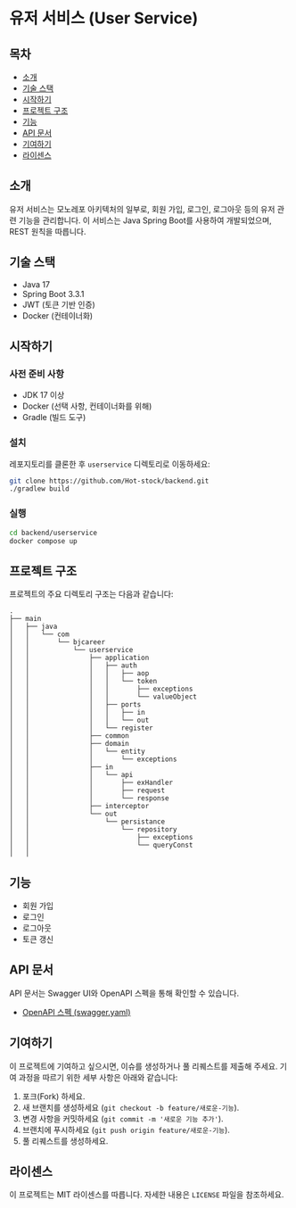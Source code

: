 
# 유저 서비스 (User Service)

## 목차
- [소개](#소개)
- [기술 스택](#기술-스택)
- [시작하기](#시작하기)
- [프로젝트 구조](#프로젝트-구조)
- [기능](#기능)
- [API 문서](#api-문서)
- [기여하기](#기여하기)
- [라이센스](#라이센스)

## 소개
유저 서비스는 모노레포 아키텍처의 일부로, 회원 가입, 로그인, 로그아웃 등의 유저 관련 기능을 관리합니다. 이 서비스는 Java Spring Boot를 사용하여 개발되었으며, REST 원칙을 따릅니다.

## 기술 스택
- Java 17
- Spring Boot 3.3.1
- JWT (토큰 기반 인증)
- Docker (컨테이너화)

## 시작하기

### 사전 준비 사항
- JDK 17 이상
- Docker (선택 사항, 컨테이너화를 위해)
- Gradle (빌드 도구)

### 설치
레포지토리를 클론한 후 `userservice` 디렉토리로 이동하세요:

```bash
git clone https://github.com/Hot-stock/backend.git
./gradlew build
```

### 실행
```bash
cd backend/userservice
docker compose up
```

## 프로젝트 구조
프로젝트의 주요 디렉토리 구조는 다음과 같습니다:

```
.
├── main
│   ├── java
│   │   └── com
│   │       └── bjcareer
│   │           └── userservice
│   │               ├── application
│   │               │   ├── auth
│   │               │   │   ├── aop
│   │               │   │   └── token
│   │               │   │       ├── exceptions
│   │               │   │       └── valueObject
│   │               │   ├── ports
│   │               │   │   ├── in
│   │               │   │   └── out
│   │               │   └── register
│   │               ├── common
│   │               ├── domain
│   │               │   └── entity
│   │               │       └── exceptions
│   │               ├── in
│   │               │   └── api
│   │               │       ├── exHandler
│   │               │       ├── request
│   │               │       └── response
│   │               ├── interceptor
│   │               └── out
│   │                   └── persistance
│   │                       └── repository
│   │                           ├── exceptions
│   │                           └── queryConst
│   │   
```

## 기능
- 회원 가입
- 로그인
- 로그아웃
- 토큰 갱신

## API 문서
API 문서는 Swagger UI와 OpenAPI 스펙을 통해 확인할 수 있습니다.
- [OpenAPI 스펙 (swagger.yaml)](./docs/swagger.yaml)

## 기여하기
이 프로젝트에 기여하고 싶으시면, 이슈를 생성하거나 풀 리퀘스트를 제출해 주세요. 기여 과정을 따르기 위한 세부 사항은 아래와 같습니다:

1. 포크(Fork) 하세요.
2. 새 브랜치를 생성하세요 (`git checkout -b feature/새로운-기능`).
3. 변경 사항을 커밋하세요 (`git commit -m '새로운 기능 추가'`).
4. 브랜치에 푸시하세요 (`git push origin feature/새로운-기능`).
5. 풀 리퀘스트를 생성하세요.

## 라이센스
이 프로젝트는 MIT 라이센스를 따릅니다. 자세한 내용은 `LICENSE` 파일을 참조하세요.
